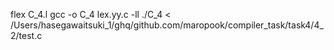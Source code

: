 flex C_4.l
gcc -o C_4 lex.yy.c -ll
./C_4 < /Users/hasegawaitsuki_1/ghq/github.com/maropook/compiler_task/task4/4_2/test.c
